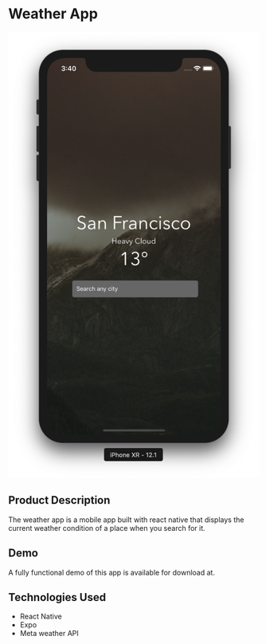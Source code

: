 # Weather App

![weather app screen](./assets/Screenshot.png?raw=true "Title")

## Product Description

The weather app is a mobile app built with react native that displays the current weather condition of a place when you search for it. 

[//]: # (Add demo link...)

## Demo
A fully functional demo of this app is available for download at.

## Technologies Used
- React Native
- Expo
- Meta weather API
